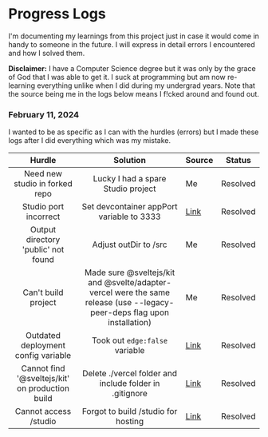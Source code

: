 # Progress Logs

I'm documenting my learnings from this project just in case it would come in handy to someone in the future. I will express in detail errors I encountered and how I solved them.

**Disclaimer:** I have a Computer Science degree but it was only by the grace of God that I was able to get it. I suck at programming but am now re-learning everything unlike when I did during my undergrad years. Note that the source being me in the logs below means I f!cked around and found out.

### February 11, 2024
I wanted to be as specific as I can with the hurdles (errors) but I made these logs after I did everything which was my mistake.

| Hurdle          | Solution       | Source | Status |
| :-------------: | :---------------------: | ------ | ------ |
| Need new studio in forked repo | Lucky I had a spare Studio project | Me | Resolved |
| Studio port incorrect |  Set devcontainer appPort variable to 3333 | [Link](https://www.sanity.io/answers/troubleshooting-github-codespaces-and-sanity-integration) | Resolved |
| Output directory 'public' not found | Adjust outDir to /src | Me  | Resolved |
| Can't build project | Made sure @sveltejs/kit and @svelte/adapter-vercel were the same release (use --legacy-peer-deps flag upon installation) | Me | Resolved |
| Outdated deployment config variable | Took out `edge:false` variable | [Link](https://kit.svelte.dev/docs/adapter-vercel) | Resolved |
| Cannot find '@sveltejs/kit' on production build | Delete ./vercel folder and include folder in .gitignore | [Link](https://github.com/sveltejs/kit/issues/6988) | Resolved |
| Cannot access /studio | Forgot to build /studio for hosting | [Link](https://www.sanity.io/docs/deployment#289addefbae7) | Resolved |
